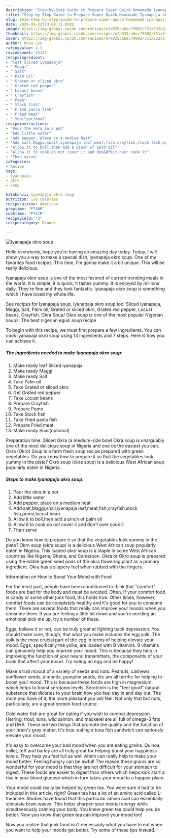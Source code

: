 ```yaml
---
description: "Step-by-Step Guide to Prepare Super Quick Homemade Iyanapaja okro soup"
title: "Step-by-Step Guide to Prepare Super Quick Homemade Iyanapaja okro soup"
slug: 1616-step-by-step-guide-to-prepare-super-quick-homemade-iyanapaja-okro-soup
date: 2020-09-22T23:08:11.028Z
image: https://img-global.cpcdn.com/recipes/e7a035ca6ec79982/751x532cq70/iyanapaja-okro-soup-recipe-main-photo.jpg
thumbnail: https://img-global.cpcdn.com/recipes/e7a035ca6ec79982/751x532cq70/iyanapaja-okro-soup-recipe-main-photo.jpg
cover: https://img-global.cpcdn.com/recipes/e7a035ca6ec79982/751x532cq70/iyanapaja-okro-soup-recipe-main-photo.jpg
author: Rosa Lee
ratingvalue: 4.1
reviewcount: 15124
recipeingredient:
- "leaf Sliced iyanapaja"
- " Maggi"
- " Salt"
- " Palm oil"
- " Grated or sliced okro"
- " Grated red pepper"
- " Locust beans"
- " Crayfish"
- " Pomo"
- " Stock fish"
- " Fried panla fish"
- " Fried meat"
- " Snailoptional"
recipeinstructions:
- "Pour the okra in a pot"
- "Add little water"
- "Add pepper, place on a medium heat"
- "Add salt,Maggi,snail,iyanapaja leaf,meat,fish,crayfish,stock fish,pomo,locust bean"
- "Allow it to boil,then add a pinch of palm oil"
- "Allow it to cook,do not cover it and don&#39;t over cook it"
- "Then serve"
categories:
- Recipe
tags:
- iyanapaja
- okro
- soup

katakunci: iyanapaja okro soup 
nutrition: 178 calories
recipecuisine: American
preptime: "PT40M"
cooktime: "PT31M"
recipeyield: "3"
recipecategory: Dinner

---
```



![Iyanapaja okro soup](https://img-global.cpcdn.com/recipes/e7a035ca6ec79982/751x532cq70/iyanapaja-okro-soup-recipe-main-photo.jpg)

Hello everybody, hope you're having an amazing day today. Today, I will show you a way to make a special dish, iyanapaja okro soup. One of my favorites food recipes. This time, I'm gonna make it a bit unique. This will be really delicious.

Iyanapaja okro soup is one of the most favored of current trending meals in the world. It is simple, it is quick, it tastes yummy. It is enjoyed by millions daily. They're fine and they look fantastic. Iyanapaja okro soup is something which I have loved my whole life.

See recipes for Iyanapaja soup, Iyanapaja okro soup too. Sliced iyanapaja, Maggi, Salt, Palm oil, Grated or sliced okro, Grated red pepper, Locust beans, Crayfish. Okra Soup/ Okro soup is one of the most popular Nigerian soups. The best nigerian egusi soup recipe


To begin with this recipe, we must first prepare a few ingredients. You can cook iyanapaja okro soup using 13 ingredients and 7 steps. Here is how you can achieve it.

<!--inarticleads1-->

##### The ingredients needed to make Iyanapaja okro soup:

1. Make ready leaf Sliced iyanapaja
1. Make ready  Maggi
1. Make ready  Salt
1. Take  Palm oil
1. Take  Grated or sliced okro
1. Get  Grated red pepper
1. Take  Locust beans
1. Prepare  Crayfish
1. Prepare  Pomo
1. Take  Stock fish
1. Take  Fried panla fish
1. Prepare  Fried meat
1. Make ready  Snail(optional)


Preparation time: Sliced Okra (a medium-size bowl Okra soup is unarguably one of the most delicious soup in Nigeria and one os the easiest you can. Okra (Okro) Soup is a farm fresh soup recipe prepared with green vegetables. Do you know how to prepare it so that the vegetables look yummy in the plate? Okro soup (okra soup) is a delicious West African soup popularly eaten in Nigeria. 

<!--inarticleads2-->

##### Steps to make Iyanapaja okro soup:

1. Pour the okra in a pot
1. Add little water
1. Add pepper, place on a medium heat
1. Add salt,Maggi,snail,iyanapaja leaf,meat,fish,crayfish,stock fish,pomo,locust bean
1. Allow it to boil,then add a pinch of palm oil
1. Allow it to cook,do not cover it and don&#39;t over cook it
1. Then serve


Do you know how to prepare it so that the vegetables look yummy in the plate? Okro soup (okra soup) is a delicious West African soup popularly eaten in Nigeria. This loaded okro soup is a staple in some West African countries like Nigeria, Ghana, and Cameroon. Okra or Okro soup is prepared using the edible green seed pods of the okra flowering plant as a primary ingredient. Okra has a slippery feel when rubbed with the fingers. 

Information on How to Boost Your Mood with Food


For the most part, people have been conditioned to think that "comfort" foods are bad for the body and must be avoided. Often, if your comfort food is candy or some other junk food, this holds true. Other times, however, comfort foods can be completely healthy and it's good for you to consume them. There are several foods that really can improve your moods when you consume them. If you are feeling a little bit down and you're needing an emotional pick me up, try a number of these.

Eggs, believe it or not, can be truly great at fighting back depression. You should make sure, though, that what you make includes the egg yolk. The yolk is the most crucial part of the egg in terms of helping elevate your mood. Eggs, specifically the yolks, are loaded with B vitamins. B vitamins can genuinely help you improve your mood. This is because they help in improving the function of your neural transmitters, the components of your brain that affect your mood. Try eating an egg and be happy!

Make a trail mixout of a variety of seeds and nuts. Peanuts, cashews, sunflower seeds, almonds, pumpkin seeds, etc are all terrific for helping to boost your mood. This is because these foods are high in magnesium, which helps to boost serotonin levels. Serotonin is the "feel good" natural substance that dictates to your brain how you feel day in and day out. The more you have of it, the more pleasant you will feel. Not only that but nuts, particularly, are a great protein food source.

Cold water fish are great for eating if you wish to combat depression. Herring, trout, tuna, wild salmon, and mackerel are all full of omega-3 fats and DHA. These are two things that promote the quality and the function of your brain's gray matter. It's true: eating a tuna fish sandwich can seriously elevate your mood. 

It's easy to overcome your bad mood when you are eating grains. Quinoa, millet, teff and barley are all truly great for helping boost your happiness levels. They help you feel full as well which can really help to make your mood better. Feeling hungry can be awful! The reason these grains are so wonderful for your mood is that they are not difficult for your stomach to digest. These foods are easier to digest than others which helps kick start a rise in your blood glucose which in turn takes your mood to a happier place.

Your mood could really be helped by green tea. You were sure it had to be included in this article, right? Green tea has a lot of an amino acid called L-theanine. Studies have found that this particular amino acid can essentially stimulate brain waves. This helps sharpen your mental energy while simultaneously calming your body. You knew green tea could help you be better. Now you know that green tea can improve your mood too!

Now you realize that junk food isn't necessarily what you have to eat when you want to help your moods get better. Try  some  of  these  tips  instead.

